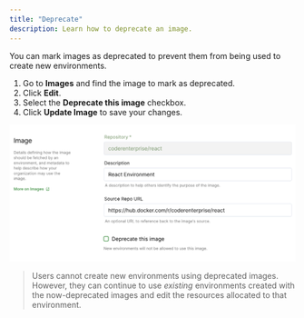```yaml
---
title: "Deprecate"
description: Learn how to deprecate an image.
---
```


You can mark images as deprecated to prevent them from being used to create new environments.

1. Go to **Images** and find the image to mark as deprecated.
1. Click **Edit**.
1. Select the **Deprecate this image** checkbox.
1. Click **Update Image** to save your changes.

![Deprecating an Image](../assets/deprecate-image.png)

> Users cannot create new environments using deprecated images. However, they can
> continue to use _existing_ environments created with the now-deprecated images
> and edit the resources allocated to that environment.
